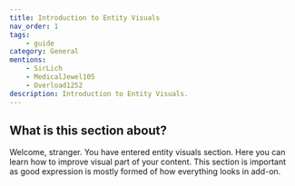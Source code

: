 ```yaml
---
title: Introduction to Entity Visuals
nav_order: 1
tags:
    - guide
category: General
mentions:
    - SirLich
    - MedicalJewel105
    - Overload1252
description: Introduction to Entity Visuals.
---
```


## What is this section about?

Welcome, stranger. You have entered entity visuals section.
Here you can learn how to improve visual part of your content. This section is important as good expression is mostly formed of how everything looks in add-on.